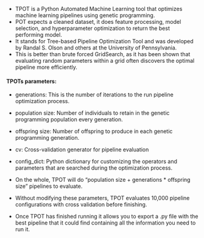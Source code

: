 - TPOT is a Python Automated Machine Learning tool that optimizes machine learning pipelines using genetic programming.
- POT expects a cleaned dataset, it does feature processing, model selection, and hyperparameter optimization to return the best performing model.
- It stands for Tree-based Pipeline Optimization Tool and was developed by Randal S. Olson and others at the University of Pennsylvania.
- This is better than brute forced GridSearch, as it has been shown that evaluating random parameters within a grid often discovers the optimal pipeline more efficiently. 


#### TPOTs parameters:
- generations: This is the number of iterations to the run pipeline optimization process.
- population size: Number of individuals to retain in the genetic programming population every generation.
- offspring size: Number of offspring to produce in each genetic programming generation.
- cv: Cross-validation generator for pipeline evaluation
- config_dict: Python dictionary for customizing the operators and parameters that are searched during the optimization process.

- On the whole, TPOT will do “population size + generations * offspring size” pipelines to evaluate.
- Without modifying these parameters, TPOT evaluates 10,000 pipeline configurations with cross validation before finishing. 
- Once TPOT has finished running it allows you to export a .py file with the best pipeline that it could find containing all the information you need to run it.